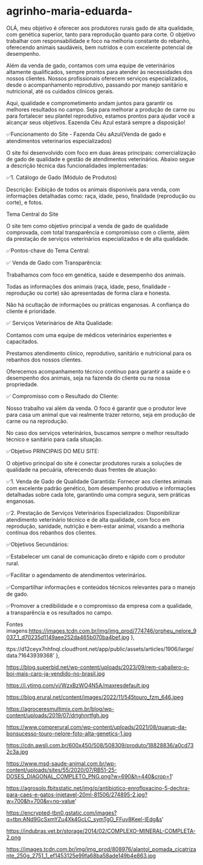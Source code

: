# agrinho-maria-eduarda- 
 OLÁ, meu objetivo é oferecer aos produtores rurais gado de alta qualidade, com genética superior, tanto para reprodução quanto para corte.  O objetivo trabalhar com responsabilidade e foco na melhoria constante do rebanho, oferecendo animais saudáveis, bem nutridos e com excelente potencial de desempenho.

Além da venda de gado, contamos com uma equipe de veterinários altamente qualificados, sempre prontos para atender às necessidades dos nossos clientes. Nossos profissionais oferecem serviços especializados, desde o acompanhamento reprodutivo, passando por manejo sanitário e nutricional, até os cuidados clínicos gerais.

Aqui, qualidade e comprometimento andam juntos para garantir os melhores resultados no campo. Seja para melhorar a produção de carne ou para fortalecer seu plantel reprodutivo, estamos prontos para ajudar você a alcançar seus objetivos. Eazenda Céu Azul estará sempre a disposição!


✅Funcionamento do Site - Fazenda Céu aAzul(Venda de gado e atendimentos veterinarios especializados)

O site foi desenvolvido com foco em duas áreas principais: comercialização de gado de qualidade e gestão de atendimentos veterinários. Abaixo segue a descrição técnica das funcionalidades implementadas:

✅1. Catálogo de Gado (Módulo de Produtos)

Descrição: Exibição de todos os animais disponíveis para venda, com informações detalhadas como: raça, idade, peso, finalidade (reprodução ou corte), e fotos.

Tema Central do Site

O site tem como objetivo principal a venda de gado de qualidade comprovada, com total transparência e compromisso com o cliente, além da prestação de serviços veterinários especializados e de alta qualidade.



✅Pontos-chave do Tema Central:

✅ Venda de Gado com Transparência:

Trabalhamos com foco em genética, saúde e desempenho dos animais.

Todas as informações dos animais (raça, idade, peso, finalidade - reprodução ou corte) são apresentadas de forma clara e honesta.

Não há ocultação de informações ou práticas enganosas. A confiança do cliente é prioridade.


✅ Serviços Veterinários de Alta Qualidade:

Contamos com uma equipe de médicos veterinários experientes e capacitados.

Prestamos atendimento clínico, reprodutivo, sanitário e nutricional para os rebanhos dos nossos clientes.

Oferecemos acompanhamento técnico contínuo para garantir a saúde e o desempenho dos animais, seja na fazenda do cliente ou na nossa propriedade.


✅ Compromisso com o Resultado do Cliente:

Nosso trabalho vai além da venda. O foco é garantir que o produtor leve para casa um animal que vai realmente trazer retorno, seja em produção de carne ou na reprodução.

No caso dos serviços veterinários, buscamos sempre o melhor resultado técnico e sanitário para cada situação.


✅Objetivo PRINCIPAIS DO MEU SITE:

O objetivo principal do site é conectar produtores rurais a soluções de qualidade na pecuária, oferecendo duas frentes de atuação:

✅1. Venda de Gado de Qualidade Garantida:
Fornecer aos clientes animais com excelente padrão genético, bom desempenho produtivo e informações detalhadas sobre cada lote, garantindo uma compra segura, sem práticas enganosas.


✅2. Prestação de Serviços Veterinários Especializados:
Disponibilizar atendimento veterinário técnico e de alta qualidade, com foco em reprodução, sanidade, nutrição e bem-estar animal, visando a melhoria contínua dos rebanhos dos clientes.


✅Objetivos Secundários:

✅Estabelecer um canal de comunicação direto e rápido com o produtor rural.

✅Facilitar o agendamento de atendimentos veterinários.

✅Compartilhar informações e conteúdos técnicos relevantes para o manejo de gado.

✅Promover a credibilidade e o compromisso da empresa com a qualidade, a transparência e os resultados no campo.

Fontes imagens:https://images.tcdn.com.br/img/img_prod/774746/orpheu_nelore_9037_1_d70235d1149aee252da465b070ba4bef.jpg
  },

ttps://d12ceyx7nhfnql.cloudfront.net/app/public/assets/articles/1906/large/data.?1643939368'
  },

  https://blog.superbid.net/wp-content/uploads/2023/09/rem-caballero-o-boi-mais-caro-ja-vendido-no-brasil.jpg



  https://i.ytimg.com/vi/WzxBzWO4N5A/maxresdefault.jpg



  https://blog.erural.net/content/images/2022/11/545touro_fzm_646.jpeg


  https://agroceresmultimix.com.br/blog/wp-content/uploads/2019/07/drtghnrtfgh.jpg 


  https://www.comprerural.com/wp-content/uploads/2021/08/quarup-da-bonsucesso-touro-nelore-foto-alta-genetics-1.jpg


  https://cdn.awsli.com.br/600x450/508/508309/produto/18828836/a0cd732c3a.jpg

  https://www.msd-saude-animal.com.br/wp-content/uploads/sites/55/2020/07/RB51-25-DOSES_DIAGONAL_COMPLETO_PNG.png?w=690&h=440&crop=1'
  

  https://agrosolo.fbitsstatic.net/img/p/antibiotico-enrofloxacino-5-dechra-para-caes-e-gatos-injetavel-20ml-81506/274895-2.jpg?w=700&h=700&v=no-value'
   

  https://encrypted-tbn0.gstatic.com/images?q=tbn:ANd9GcSxmYZu4Xk4GcLC_symTgO_FFuv8Keel-IEdg&s'
  

  https://indubras.vet.br/storage/2014/02/COMPLEXO-MINERAL-COMPLETA-2.png


  https://images.tcdn.com.br/img/img_prod/808976/alantol_pomada_cicatrizante_250g_2751_1_ef1453125e99fa68ba58ade149b4e863.jpg
  

